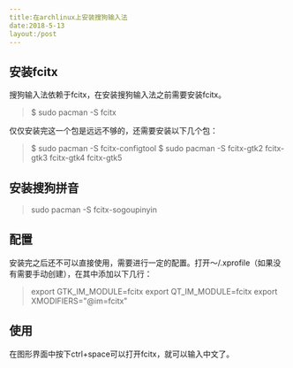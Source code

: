 ```yaml
---
title:在archlinux上安装搜狗输入法
date:2018-5-13
layout:/post
---
```

## 安装fcitx

搜狗输入法依赖于fcitx，在安装搜狗输入法之前需要安装fcitx。

> $ sudo pacman -S fcitx

仅仅安装完这一个包是远远不够的，还需要安装以下几个包：

> $ sudo pacman -S fcitx-configtool
> $ sudo pacman -S fcitx-gtk2 fcitx-gtk3 fcitx-gtk4 fcitx-gtk5

## 安装搜狗拼音

> sudo pacman -S fcitx-sogoupinyin

## 配置

安装完之后还不可以直接使用，需要进行一定的配置。打开～/.xprofile（如果没有需要手动创建），在其中添加以下几行：

> export GTK_IM_MODULE=fcitx
> export QT_IM_MODULE=fcitx
> export XMODIFIERS="@im=fcitx"

## 使用

在图形界面中按下ctrl+space可以打开fcitx，就可以输入中文了。

